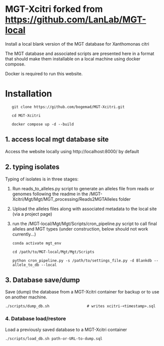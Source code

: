 # MGT-Xcitri forked from https://github.com/LanLab/MGT-local
Install a local blank version of the MGT database for Xanthomonas citri

The MGT database and associated scripts are presented here in a format that should make them installable on a local machine using docker compose. 

Docker is required to run this website.

# Installation
````
   git clone https://github.com/bogemad/MGT-Xcitri.git
   
   cd MGT-Xcitri
   
   docker compose up -d --build
````

## 1. access local mgt database site 
Access the website locally using http://localhost:8000/ by default

## 2. typing isolates
Typing of isolates is in three stages:
1. Run reads_to_alleles.py script to generate an alleles file from reads or genomes following the readme in the /MGT-Xcitri/Mgt/Mgt/MGT_processing/Reads2MGTAlleles folder
2. Upload the alleles files along with associated metadata to the local site (via a project page)
3. run the /MGT-local/Mgt/Mgt/Scripts/cron_pipeline.py script to call final alleles and MGT types (under construction, below should not work currently...)

   ````
   conda activate mgt_env
   
   cd /path/to/MGT-local/Mgt/Mgt/Scripts
   
   python cron_pipeline.py -s /path/to/settings_file.py -d Blankdb --allele_to_db --local
   ````

## 3. Database save/dump
Save (dump) the database from a MGT-Xcitri container for backup or to use on another machine.

`./scripts/dump_db.sh                 # writes xcitri-<timestamp>.sql`

### 4. Database load/restore
Load a previously saved database to a MGT-Xcitri container

`./scripts/load_db.sh path-or-URL-to-dump.sql`

